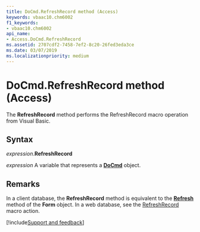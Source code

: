 ```yaml
---
title: DoCmd.RefreshRecord method (Access)
keywords: vbaac10.chm6002
f1_keywords:
- vbaac10.chm6002
api_name:
- Access.DoCmd.RefreshRecord
ms.assetid: 2707cdf2-7458-7ef2-8c20-26fed3eda3ce
ms.date: 03/07/2019
ms.localizationpriority: medium
---
```



# DoCmd.RefreshRecord method (Access)

The **RefreshRecord** method performs the RefreshRecord macro operation from Visual Basic.


## Syntax

_expression_.**RefreshRecord**

_expression_ A variable that represents a **[DoCmd](Access.DoCmd.md)** object.


## Remarks

In a client database, the **RefreshRecord** method is equivalent to the **[Refresh](Access.Form.Refresh.md)** method of the **Form** object. In a web database, see the [RefreshRecord](overview/Access.md) macro action.



[!include[Support and feedback](~/includes/feedback-boilerplate.md)]
